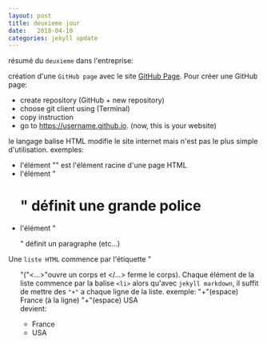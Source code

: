 ```yaml
---
layout: post
title: deuxieme jour
date:   2018-04-10
categories: jekyll update
---
```

résumé du `deuxieme` dans l'entreprise:

création d'une `GitHub page` avec le site [GitHub Page][githubpage].
Pour créer une GitHub page:
+ create repository (GitHub + new repository)
+ choose git client using (Terminal)
+ copy instruction
+ go to https://username.github.io. (now, this is your website)

le langage balise HTML modifie le site internet mais n'est pas le plus simple d'utilisation.
exemples:
+ l'élément "<html>" est l'élément racine d'une page HTML
+ l'élément "<h1>" définit une grande police
+ l'élément "<p>" définit un paragraphe (etc...)

Une `liste HTML` commence par l'étiquette "<ul>"("<...>"ouvre un corps et </...> ferme le corps). Chaque élément de la liste commence par la balise `<li>` alors qu'avec `jekyll markdown`, il suffit de mettre des `"+"` a chaque ligne de la liste.
exemple:
"+"(espace) France (à la ligne) "+"(espace) USA   
devient:
+ France
+ USA




[githubpage]: https://pages.github.com
